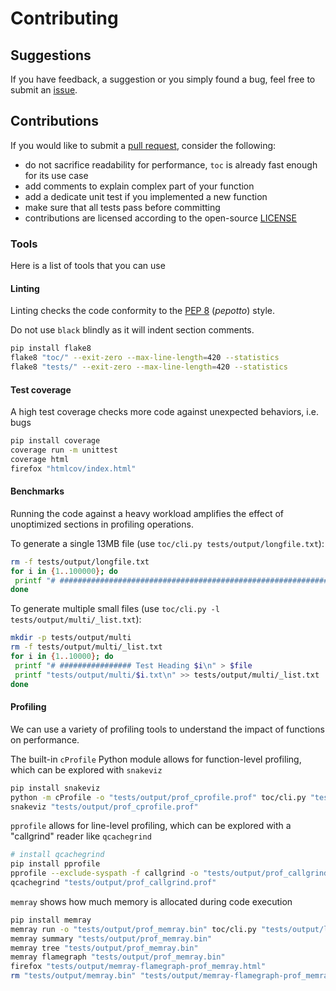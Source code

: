 <!--
// ┌───────────────────────────────────────────────────────────────┐
// │ Contents of CONTRIBUTING.md                                   │
// ├───────────────────────────────────────────────────────────────┘
// │
// ├──┐Contributing
// │  ├── Suggestions
// │  └──┐Contributions
// │     └──┐Tools
// │        ├── Linting
// │        ├── Test coverage
// │        ├── Benchmarks
// │        └── Profiling
// ├── install qcachegrind
// │
// └───────────────────────────────────────────────────────────────
-->

# Contributing

## Suggestions

If you have feedback, a suggestion or you simply found a bug, feel free to submit an [issue](https://github.com/AlphaJack/toc/issues).

## Contributions

If you would like to submit a [pull request](https://github.com/AlphaJack/toc/pulls), consider the following:

- do not sacrifice readability for performance, `toc` is already fast enough for its use case
- add comments to explain complex part of your function
- add a dedicate unit test if you implemented a new function
- make sure that all tests pass before committing
- contributions are licensed according to the open-source [LICENSE](./LICENSE)

### Tools

Here is a list of tools that you can use

#### Linting

Linting checks the code conformity to the [PEP 8](https://peps.python.org/pep-0008/) (_pepotto_) style.

Do not use `black` blindly as it will indent section comments.

```bash
pip install flake8
flake8 "toc/" --exit-zero --max-line-length=420 --statistics
flake8 "tests/" --exit-zero --max-line-length=420 --statistics
```

#### Test coverage

A high test coverage checks more code against unexpected behaviors, i.e. bugs

```bash
pip install coverage
coverage run -m unittest
coverage html
firefox "htmlcov/index.html"
```
#### Benchmarks

Running the code against a heavy workload amplifies the effect of unoptimized sections in profiling operations.

To generate a single 13MB file (use `toc/cli.py tests/output/longfile.txt`):

```bash
rm -f tests/output/longfile.txt
for i in {1..100000}; do
 printf "# ################################################################ Test H1 $i\n# ################################ Test H2 $i\n" >> tests/output/longfile.txt
done
```

To generate multiple small files (use `toc/cli.py -l tests/output/multi/_list.txt`):

```bash
mkdir -p tests/output/multi
rm -f tests/output/multi/_list.txt
for i in {1..10000}; do
 printf "# ################ Test Heading $i\n" > $file
 printf "tests/output/multi/$i.txt\n" >> tests/output/multi/_list.txt
done
```

#### Profiling

We can use a variety of profiling tools to understand the impact of functions on performance.

The built-in `cProfile` Python module allows for function-level profiling, which can be explored with `snakeviz`

```bash
pip install snakeviz
python -m cProfile -o "tests/output/prof_cprofile.prof" toc/cli.py "tests/output/longfile.txt"
snakeviz "tests/output/prof_cprofile.prof"
```

`pprofile` allows for line-level profiling, which can be explored with a "callgrind" reader like `qcachegrind`

```bash
# install qcachegrind
pip install pprofile
pprofile --exclude-syspath -f callgrind -o "tests/output/prof_callgrind.prof" toc/cli.py "tests/output/longfile.txt"
qcachegrind "tests/output/prof_callgrind.prof"
```

`memray` shows how much memory is allocated during code execution

```bash
pip install memray
memray run -o "tests/output/prof_memray.bin" toc/cli.py "tests/output/longfile.txt"
memray summary "tests/output/prof_memray.bin"
memray tree "tests/output/prof_memray.bin"
memray flamegraph "tests/output/prof_memray.bin"
firefox "tests/output/memray-flamegraph-prof_memray.html"
rm "tests/output/memray.bin" "tests/output/memray-flamegraph-prof_memray.html"
```
